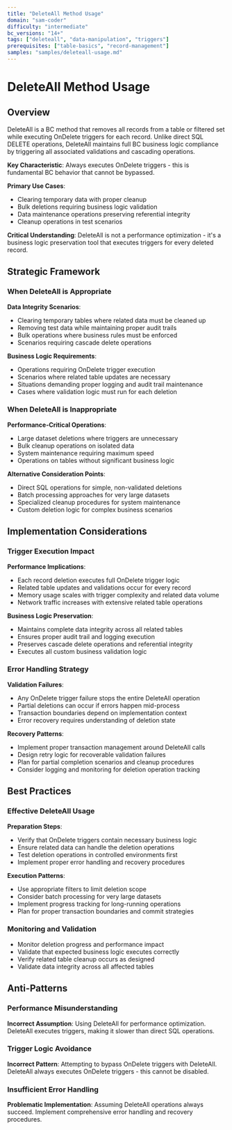 ```yaml
---
title: "DeleteAll Method Usage"
domain: "sam-coder"
difficulty: "intermediate"
bc_versions: "14+"
tags: ["deleteall", "data-manipulation", "triggers"]
prerequisites: ["table-basics", "record-management"]
samples: "samples/deleteall-usage.md"
---
```

# DeleteAll Method Usage

## Overview

DeleteAll is a BC method that removes all records from a table or filtered set while executing OnDelete triggers for each record. Unlike direct SQL DELETE operations, DeleteAll maintains full BC business logic compliance by triggering all associated validations and cascading operations.

**Key Characteristic**: Always executes OnDelete triggers - this is fundamental BC behavior that cannot be bypassed.

**Primary Use Cases**:
- Clearing temporary data with proper cleanup
- Bulk deletions requiring business logic validation
- Data maintenance operations preserving referential integrity
- Cleanup operations in test scenarios

**Critical Understanding**: DeleteAll is not a performance optimization - it's a business logic preservation tool that executes triggers for every deleted record.

## Strategic Framework

### When DeleteAll is Appropriate

**Data Integrity Scenarios**:
- Clearing temporary tables where related data must be cleaned up
- Removing test data while maintaining proper audit trails
- Bulk operations where business rules must be enforced
- Scenarios requiring cascade delete operations

**Business Logic Requirements**:
- Operations requiring OnDelete trigger execution
- Scenarios where related table updates are necessary
- Situations demanding proper logging and audit trail maintenance
- Cases where validation logic must run for each deletion

### When DeleteAll is Inappropriate

**Performance-Critical Operations**:
- Large dataset deletions where triggers are unnecessary
- Bulk cleanup operations on isolated data
- System maintenance requiring maximum speed
- Operations on tables without significant business logic

**Alternative Consideration Points**:
- Direct SQL operations for simple, non-validated deletions
- Batch processing approaches for very large datasets
- Specialized cleanup procedures for system maintenance
- Custom deletion logic for complex business scenarios

## Implementation Considerations

### Trigger Execution Impact

**Performance Implications**:
- Each record deletion executes full OnDelete trigger logic
- Related table updates and validations occur for every record
- Memory usage scales with trigger complexity and related data volume
- Network traffic increases with extensive related table operations

**Business Logic Preservation**:
- Maintains complete data integrity across all related tables
- Ensures proper audit trail and logging execution
- Preserves cascade delete operations and referential integrity
- Executes all custom business validation logic

### Error Handling Strategy

**Validation Failures**:
- Any OnDelete trigger failure stops the entire DeleteAll operation
- Partial deletions can occur if errors happen mid-process
- Transaction boundaries depend on implementation context
- Error recovery requires understanding of deletion state

**Recovery Patterns**:
- Implement proper transaction management around DeleteAll calls
- Design retry logic for recoverable validation failures
- Plan for partial completion scenarios and cleanup procedures
- Consider logging and monitoring for deletion operation tracking

## Best Practices

### Effective DeleteAll Usage

**Preparation Steps**:
- Verify that OnDelete triggers contain necessary business logic
- Ensure related data can handle the deletion operations
- Test deletion operations in controlled environments first
- Implement proper error handling and recovery procedures

**Execution Patterns**:
- Use appropriate filters to limit deletion scope
- Consider batch processing for very large datasets
- Implement progress tracking for long-running operations
- Plan for proper transaction boundaries and commit strategies

### Monitoring and Validation
- Monitor deletion progress and performance impact
- Validate that expected business logic executes correctly
- Verify related table cleanup occurs as designed
- Validate data integrity across all affected tables

## Anti-Patterns

### Performance Misunderstanding
**Incorrect Assumption**: Using DeleteAll for performance optimization. DeleteAll executes triggers, making it slower than direct SQL operations.

### Trigger Logic Avoidance
**Incorrect Pattern**: Attempting to bypass OnDelete triggers with DeleteAll. DeleteAll always executes OnDelete triggers - this cannot be disabled.

### Insufficient Error Handling
**Problematic Implementation**: Assuming DeleteAll operations always succeed. Implement comprehensive error handling and recovery procedures.

